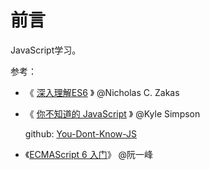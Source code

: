 # 前言

JavaScript学习。

参考：

- 《 [深入理解ES6](https://book.douban.com/subject/27072230/) 》 @Nicholas C. Zakas

- 《 [你不知道的 JavaScript](https://book.douban.com/series/40642) 》 @Kyle Simpson

  github: [You-Dont-Know-JS](https://github.com/getify/You-Dont-Know-JS)

- 《[ECMAScript 6 入门](https://es6.ruanyifeng.com/)》 @阮一峰


